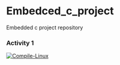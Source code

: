 # Embedced_c_project
Embedded c project repository

### Activity 1
[![Compile-Linux](https://github.com/Ambikacl/Embedced_c_project/actions/workflows/compile.yml/badge.svg)](https://github.com/Ambikacl/Embedced_c_project/actions/workflows/compile.yml)
